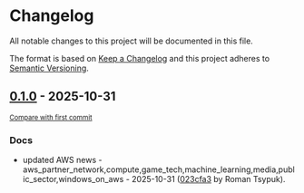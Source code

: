 # Changelog

All notable changes to this project will be documented in this file.

The format is based on [Keep a Changelog](http://keepachangelog.com/en/1.0.0/)
and this project adheres to [Semantic Versioning](http://semver.org/spec/v2.0.0.html).

<!-- insertion marker -->
## [0.1.0](https://github.com/tsypuk/aws-news/releases/tag/ver-2025-10-310.1.0) - 2025-10-31

<small>[Compare with first commit](https://github.com/tsypuk/aws-news/compare/d5b21f8c89855e0d42358373cbbd8fb82f6cc088...ver-2025-10-31)</small>

### Docs

- updated AWS news - aws_partner_network,compute,game_tech,machine_learning,media,public_sector,windows_on_aws - 2025-10-31 ([023cfa3](https://github.com/tsypuk/aws-news/commit/023cfa367c6ccd3d506028efb7661e6c6c1d8062) by Roman Tsypuk).

